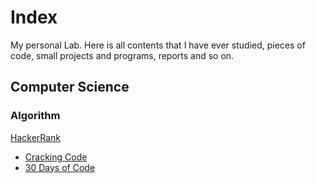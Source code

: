 # Index
My personal Lab.
Here is all contents that I have ever studied, pieces of code, small projects and programs, reports and so on.

## Computer Science
### Algorithm
[HackerRank](hackerRank)
- [Cracking Code](hackerRank/crackingCodingInterview)
- [30 Days of Code]()